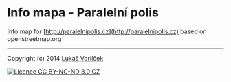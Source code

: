 # Info mapa - Paralelní polis

Info map for [http://paralelnipolis.cz](http://paralelnipolis.cz) based on openstreetmap.org

---

Copyright (c) 2014 [Lukáš Vorlíček](http://www.codeart.cz)

[<img src="http://f000.github.io/mzp-cz-redesign/dist/img/licence.svg" alt="Licence CC BY-NC-ND 3.0 CZ" />](http://creativecommons.org/licenses/by-nc-nd/3.0/cz/)
